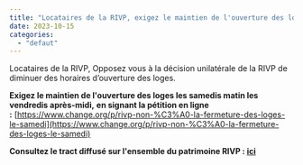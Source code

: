 ```yaml
---
title: "Locataires de la RIVP, exigez le maintien de l'ouverture des loges les samedis matin les vendredis après-midi !"
date: 2023-10-15
categories: 
  - "defaut"
---
```


Locataires de la RIVP, Opposez vous à la décision unilatérale de la RIVP de diminuer des horaires d’ouverture des loges.

**Exigez le maintien de l'ouverture des loges les samedis matin les vendredis après-midi,** **en signant la pétition en ligne :** [https://www.change.org/p/rivp-non-%C3%A0-la-fermeture-des-loges-le-samedi](https://www.change.org/p/rivp-non-%C3%A0-la-fermeture-des-loges-le-samedi)

**Consultez le tract diffusé sur l'ensemble du patrimoine RIVP : [ici](http://www3.slc.asso.fr/wp-content/uploads/2023/10/BAT-SLC-Tract-210X297-LOGES-RIVP-Octobre-2023.pdf)**
